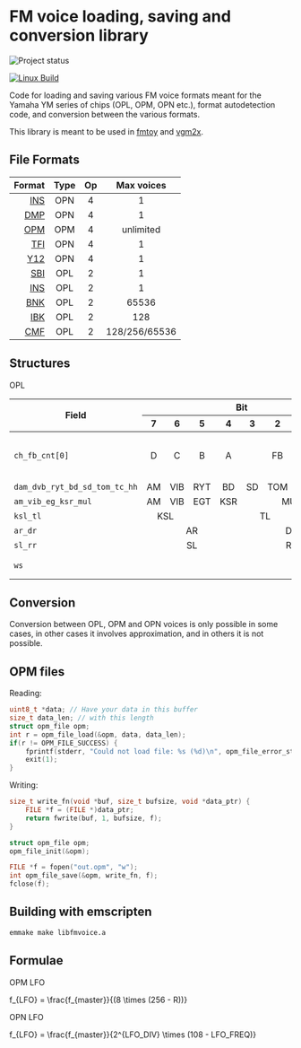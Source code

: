 FM voice loading, saving and conversion library
===============================================

![Project status](https://img.shields.io/badge/Project%20status-Alpha-blue.svg)

[![Linux Build](https://github.com/vampirefrog/libfmvoice/actions/workflows/linux.yml/badge.svg)](https://github.com/vampirefrog/libfmvoice/actions/workflows/linux.yml)

Code for loading and saving various FM voice formats meant for the Yamaha YM series of chips (OPL, OPM, OPN etc.), format autodetection code, and conversion between the various formats.

This library is meant to be used in [fmtoy](https://github.com/vampirefrog/fmtoy) and [vgm2x](https://github.com/vampirefrog/vgm2x).

File Formats
------------

| Format | Type | Op | Max voices |
|-------:|:----:|:--:|:----------:|
| [INS](https://vgmrips.net/wiki/INS_File_Format) | OPN | 4 | 1 |
| [DMP](https://vgmrips.net/wiki/DMP_File_Format) | OPN | 4 | 1 |
| [OPM](https://vgmrips.net/wiki/OPM_File_Format) | OPM | 4 | unlimited |
| [TFI](https://vgmrips.net/wiki/TFI_File_Format) | OPN | 4 | 1 |
| [Y12](https://vgmrips.net/wiki/Y12_File_Format) | OPN | 4 | 1 |
| [SBI](https://vgmrips.net/wiki/SBI_File_Format) | OPL | 2 | 1 |
| [INS](https://moddingwiki.shikadi.net/wiki/AdLib_Instrument_Format) | OPL | 2 | 1 |
| [BNK](https://moddingwiki.shikadi.net/wiki/AdLib_Instrument_Bank_Format) | OPL | 2 | 65536 |
| [IBK](https://moddingwiki.shikadi.net/wiki/IBK_Format) | OPL | 2 | 128 |
| [CMF](https://moddingwiki.shikadi.net/wiki/CMF_Format) | OPL | 2 | 128/256/65536 |

Structures
----------

OPL

<table>
	<thead>
		<tr><th rowspan="2">Field</th><th colspan="8">Bit</th><th rowspan="2">Description</th></tr>
		<tr><th>7</th><th>6</th><th>5</th><th>4</th><th>3</th><th>2</th><th>1</th><th>0</th></tr>
	</thead>
	<tbody>
		<tr>
			<td><code>ch_fb_cnt[0]</code></td>
			<td align="center">D</td>
			<td align="center">C</td>
			<td align="center">B</td>
			<td align="center">A</td>
			<td align="center" colspan="3">FB</td>
			<td align="center">CNT</td>
			<td align="center">Channel mask, feedback, connection</td>
		</tr>
		<tr>
			<td><code>dam_dvb_ryt_bd_sd_tom_tc_hh</code></td>
			<td align="center">AM</td>
			<td align="center">VIB</td>
			<td align="center">RYT</td>
			<td align="center">BD</td>
			<td align="center">SD</td>
			<td align="center">TOM</td>
			<td align="center">TC</td>
			<td align="center">HH</td>
			<td align="center"></td>
		</tr>
		<tr>
			<td><code>am_vib_eg_ksr_mul</code></td>
			<td align="center">AM</td>
			<td align="center">VIB</td>
			<td align="center">EGT</td>
			<td align="center">KSR</td>
			<td align="center" colspan="4">MUL</td>
			<td></td>
		</tr>
		<tr>
			<td><code>ksl_tl</code></td>
			<td align="center" colspan="2">KSL</td>
			<td align="center" colspan="6">TL</td>
			<td></td>
		</tr>
		<tr>
			<td><code>ar_dr</code></td>
			<td align="center" colspan="4">AR</td>
			<td align="center" colspan="4">DR</td>
			<td></td>
		</tr>
		<tr>
			<td><code>sl_rr</code></td>
			<td align="center" colspan="4">SL</td>
			<td align="center" colspan="4">RR</td>
			<td></td>
		</tr>
		<tr>
			<td><code>ws</code></td>
			<td align="center" colspan="5"></td>
			<td align="center" colspan="3">WS</td>
			<td>Waveform select</td>
		</tr>
	</tbody>
</table>

Conversion
----------

Conversion between OPL, OPM and OPN voices is only possible in some cases, in other cases it involves approximation, and in others it is not possible.

OPM files
---------

Reading:

```C
uint8_t *data; // Have your data in this buffer
size_t data_len; // with this length
struct opm_file opm;
int r = opm_file_load(&opm, data, data_len);
if(r != OPM_FILE_SUCCESS) {
	fprintf(stderr, "Could not load file: %s (%d)\n", opm_file_error_string(r), r);
	exit(1);
}
```

Writing:
```C
size_t write_fn(void *buf, size_t bufsize, void *data_ptr) {
	FILE *f = (FILE *)data_ptr;
	return fwrite(buf, 1, bufsize, f);
}

struct opm_file opm;
opm_file_init(&opm);

FILE *f = fopen("out.opm", "w");
int opm_file_save(&opm, write_fn, f);
fclose(f);
```

Building with emscripten
------------------------

```sh
emmake make libfmvoice.a
```

Formulae
--------

OPM LFO

f_{LFO} = \frac{f_{master}}{(8 \times (256 - R))}

OPN LFO

f_{LFO} = \frac{f_{master}}{2^{LFO_DIV} \times (108 - LFO_FREQ)}
